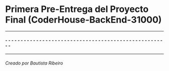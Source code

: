 <!DOCTYPE html><html><head><meta charset="utf-8"><title>Primera Pre-Entrega del Proyecto Final (CoderHouse-BackEnd-31000).md</title><style></style></head><body id="preview">
<h1 class="code-line" data-line-start=0 data-line-end=1><a id="Primera_PreEntrega_del_Proyecto_Final_CoderHouseBackEnd31000_0"></a>Primera Pre-Entrega del Proyecto Final (CoderHouse-BackEnd-31000)</h1>
<hr>
<h4 class="code-line" data-line-start=2 data-line-end=3><a id="_____________________________________________________2"></a>- - - - - - - - - - - - - - - - - - - - - - - - - - - - - - - - - - - - - - - - - - - - - - - - - - - - -</h4>
<hr>
<h6 class="code-line" data-line-start=4 data-line-end=5><a id="Creado_por_Bautista_Ribeiro_4"></a>Creado por Bautista Ribeiro</h6>
</body></html>